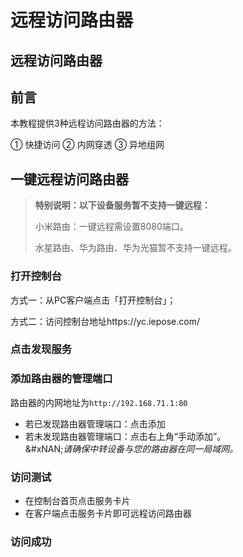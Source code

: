# 远程访问路由器

## 远程访问路由器

## 前言

本教程提供3种远程访问路由器的方法：

① 快捷访问 ② 内网穿透 ③ 异地组网

## 一键远程访问路由器

> **特别说明：以下设备服务暂不支持一键远程：**
>
> 小米路由：一键远程需设置8080端口。
>
> 水星路由、华为路由、华为光猫暂不支持一键远程。

### 打开控制台

方式一：从PC客户端点击「打开控制台」；

方式二：访问控制台地址https://yc.iepose.com/

### 点击发现服务

### 添加路由器的管理端口

路由器的内网地址为`http://192.168.71.1:80`

* 若已发现路由器管理端口：点击添加
* 若未发现路由器管理端口：点击右上角“手动添加”。\
  &#xNAN;_&#x8BF7;确保中转设备与您的路由器在同一局域网。_

### 访问测试

* 在控制台首页点击服务卡片
* 在客户端点击服务卡片即可远程访问路由器

### 访问成功
